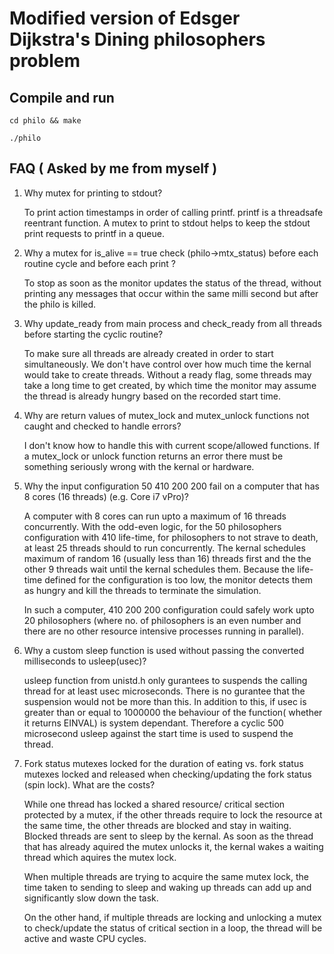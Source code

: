 # Modified version of Edsger Dijkstra's Dining philosophers problem


## Compile and run


	cd philo && make

	./philo 



## FAQ ( Asked by me from myself )

1) Why mutex for printing to stdout?

	To print action timestamps in order of calling printf. printf is a threadsafe reentrant function. A mutex to print to stdout helps to keep the stdout print requests to printf in a queue.


2) Why a mutex for is_alive == true check (philo->mtx_status) before each routine cycle and before each print ? 

	To stop as soon as the monitor updates the status of the thread, without printing any
	messages that occur within the same milli second but after the philo is killed.

3) Why update_ready from main process and check_ready from all threads before starting the cyclic routine?

	To make sure all threads are already created in order to start simultaneously. We don't have control over how much time the kernal would take to create threads. Without a ready flag, some threads may take a long time to get created, by which time the monitor may assume the thread is already hungry based on the recorded start time.


4) Why are return values of mutex_lock and mutex_unlock functions not caught and checked to handle errors? 

	I don't know how to handle this with current scope/allowed functions. If a mutex_lock or unlock function returns an error there must be something seriously wrong with the kernal or hardware.


5) Why the input configuration 50 410 200 200 fail on a computer that has 8 cores (16 threads) (e.g. Core i7 vPro)?

	A computer with 8 cores can run upto a maximum of 16 threads concurrently. With the odd-even logic, for the 50 philosophers configuration with 410 life-time, for philosophers to not strave to death, at least 25 threads should to run concurrently. The kernal schedules maximum of random 16 (usually less than 16) threads first and the the other 9 threads wait until the kernal schedules them. Because the life-time defined for the configuration is too low, the monitor detects them as hungry and kill the threads to terminate the simulation. 

	In such a computer, 410 200 200 configuration could safely work upto 20 philosophers (where no. of philosophers is an even number and there are no other resource intensive processes running in parallel).


6) Why a custom sleep function is used without passing the converted milliseconds to usleep(usec)?

	usleep function from unistd.h only gurantees to suspends the calling thread for at least usec microseconds. There is no gurantee that the suspension would not be more than this. In addition to this, if usec is greater than or equal to 1000000 the behaviour of the function( whether it returns EINVAL) is system dependant. Therefore a cyclic 500 microsecond usleep against the start time is used to suspend the thread.


7) Fork status mutexes locked for the duration of eating vs. fork status mutexes locked and released when checking/updating the fork status (spin lock). What are the costs?

	While one thread has locked a shared resource/ critical section protected by a mutex, if the other threads require to lock the resource at the same time, the other threads are blocked and stay in waiting. Blocked threads are sent to sleep by the kernal. As soon as the thread that has already aquired the mutex unlocks it, the kernal wakes a waiting thread which aquires the mutex lock. 

	When multiple threads are trying to acquire the same mutex lock, the time taken to sending to sleep and waking up threads can add up and significantly slow down the task.

	On the other hand, if multiple threads are locking and unlocking a mutex to check/update the status of critical section in a loop, the thread will be active and waste CPU cycles.

